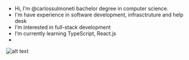 - Hi, I’m @carlossulmoneti bachelor degree in computer science.
- I'm have experience in software development, infrasctruture and help desk 
- I’m interested in full-stack development
- I’m currently learning TypeScript, React.js
- 
![alt text](https://cariadmarketing.com/wp-content/uploads/2013/11/default-share.png "meu linkedin")
